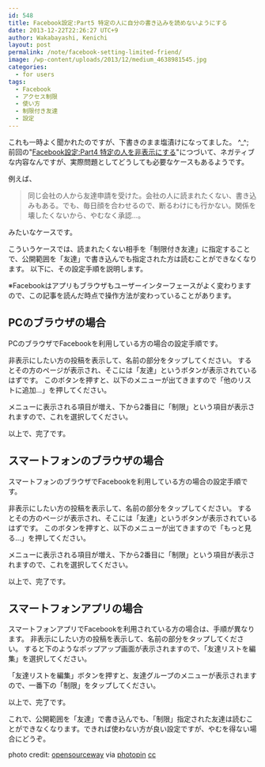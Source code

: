 ```yaml
---
id: 548
title: Facebook設定:Part5 特定の人に自分の書き込みを読めないようにする
date: 2013-12-22T22:26:27 UTC+9
author: Wakabayashi, Kenichi
layout: post
permalink: /note/facebook-setting-limited-friend/
image: /wp-content/uploads/2013/12/medium_4638981545.jpg
categories:
  - for users
tags:
  - Facebook
  - アクセス制限
  - 使い方
  - 制限付き友達
  - 設定
---
```

これも一時よく聞かれたのですが、下書きのまま塩漬けになってました。 ^_^;
前回の"[Facebook設定:Part4 特定の人を非表示にする](/facebook-setting-hide-away/)"につづいて、ネガティブな内容なんですが、実際問題としてどうしても必要なケースもあるようです。

例えば、

> 同じ会社の人から友達申請を受けた。会社の人に読まれたくない、書き込みもある。でも、毎日顔を合わせるので、断るわけにも行かない。関係を壊したくないから、やむなく承認...。

みたいなケースです。

こういうケースでは、読まれたくない相手を「制限付き友達」に指定することで、公開範囲を「友達」で書き込んでも指定された方は読むことができなくなります。
以下に、その設定手順を説明します。

※Facebookはアプリもブラウザもユーザーインターフェースがよく変わりますので、この記事を読んだ時点で操作方法が変わっていることがあります。
## PCのブラウザの場合
PCのブラウザでFacebookを利用している方の場合の設定手順です。

非表示にしたい方の投稿を表示して、名前の部分をタップしてください。
するとその方のページが表示され、そこには「友達」というボタンが表示されているはずです。
このボタンを押すと、以下のメニューが出てきますので「他のリストに追加...」を押してください。


メニューに表示される項目が増え、下から2番目に「制限」という項目が表示されますので、これを選択してください。



以上で、完了です。
## スマートフォンのブラウザの場合
スマートフォンのブラウザでFacebookを利用している方の場合の設定手順です。

非表示にしたい方の投稿を表示して、名前の部分をタップしてください。
するとその方のページが表示され、そこには「友達」というボタンが表示されているはずです。
このボタンを押すと、以下のメニューが出てきますので「もっと見る...」を押してください。

メニューに表示される項目が増え、下から2番目に「制限」という項目が表示されますので、これを選択してください。

以上で、完了です。
## スマートフォンアプリの場合
スマートフォンアプリでFacebookを利用されている方の場合は、手順が異なります。
非表示にしたい方の投稿を表示して、名前の部分をタップしてください。
すると下のようなポップアップ画面が表示されますので、「友達リストを編集」を選択してください。

「友達リストを編集」ボタンを押すと、友達グループのメニューが表示されますので、一番下の「制限」をタップしてください。

以上で、完了です。

これで、公開範囲を「友達」で書き込んでも、「制限」指定された友達は読むことができなくなります。できれば使わない方が良い設定ですが、やむを得ない場合にどうぞ。

photo credit: [opensourceway](http://www.flickr.com/photos/opensourceway/4638981545/) via [photopin](http://photopin.com) [cc](http://creativecommons.org/licenses/by-sa/2.0/)
